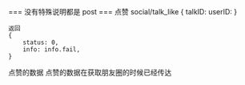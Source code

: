 === 没有特殊说明都是 post ===
点赞   social/talk_like
    {
        talkID:
        userID:
    }
    
    返回
    {
        status: 0,
        info: info.fail,
    }

点赞的数据
    点赞的数据在获取朋友圈的时候已经传达

